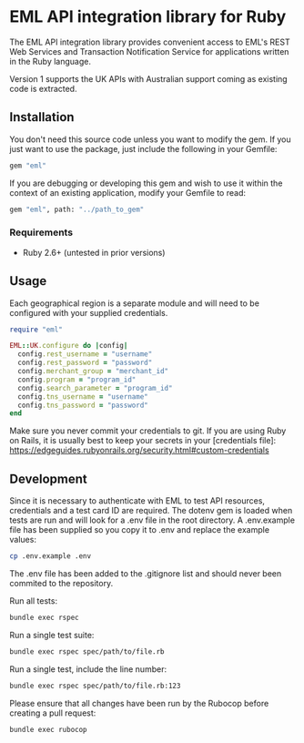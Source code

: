 # EML API integration library for Ruby

The EML API integration library provides convenient access to EML's REST Web
Services and Transaction Notification Service for applications written in
the Ruby language.

Version 1 supports the UK APIs with Australian support coming as existing code
is extracted.

## Installation

You don't need this source code unless you want to modify the gem. If you just
want to use the package, just include the following in your Gemfile:

```sh
gem "eml"
```

If you are debugging or developing this gem and wish to use it within the
context of an existing application, modify your Gemfile to read:

```sh
gem "eml", path: "../path_to_gem"
```

### Requirements

- Ruby 2.6+ (untested in prior versions)

## Usage

Each geographical region is a separate module and will need to be configured
with your supplied credentials.

```ruby
require "eml"

EML::UK.configure do |config|
  config.rest_username = "username"
  config.rest_password = "password"
  config.merchant_group = "merchant_id"
  config.program = "program_id"
  config.search_parameter = "program_id"
  config.tns_username = "username"
  config.tns_password = "password"
end
```

Make sure you never commit your credentials to git. If you are using Ruby on
Rails, it is usually best to keep your secrets in your
[credentials file]: https://edgeguides.rubyonrails.org/security.html#custom-credentials

## Development

Since it is necessary to authenticate with EML to test API resources,
credentials and a test card ID are required. The dotenv gem is loaded when tests
are run and will look for a .env file in the root directory. A .env.example file
has been supplied so you copy it to .env and replace the example values:

```sh
cp .env.example .env
```

The .env file has been added to the .gitignore list and should never been
commited to the repository.

Run all tests:

```sh
bundle exec rspec
```

Run a single test suite:

```sh
bundle exec rspec spec/path/to/file.rb
```

Run a single test, include the line number:

```sh
bundle exec rspec spec/path/to/file.rb:123
```

Please ensure that all changes have been run by the Rubocop before creating a
pull request:

```sh
bundle exec rubocop
```
